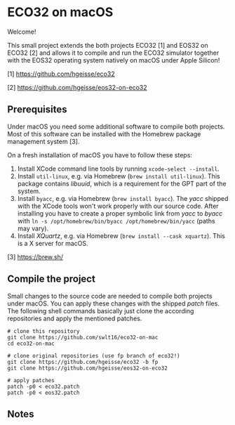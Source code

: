 ECO32 on macOS
=================

Welcome!

This small project extends the both projects ECO32 [1] and
EOS32 on ECO32 [2] and allows it to compile and run the 
ECO32 simulator together with the EOS32 operating system 
natively on macOS under Apple Silicon!

[1] https://github.com/hgeisse/eco32

[2] https://github.com/hgeisse/eos32-on-eco32

Prerequisites
-------------
Under macOS you need some additional software to compile
both projects. Most of this software can be installed with
the Homebrew package management system [3].

On a fresh installation of macOS you have to follow these steps:

1. Install XCode command line tools by running
    `xcode-select --install`.
2. Install `util-linux`, e.g. via Homebrew (`brew install util-linux`). This package contains _libuuid_, which is a requirement for the GPT part of the system.
3. Install `byacc`, e.g. via Homebrew (`brew install byacc`). The _yacc_ shipped with the XCode tools won't work properly with our source code. After installing you have to create a proper symbolic link from _yacc_ to _byacc_ with `ln -s /opt/homebrew/bin/byacc /opt/homebrew/bin/yacc` (paths may vary).
4. Install _XQuartz_, e.g. via Homebrew (`brew install --cask xquartz`). This is a X server for macOS.

[3] https://brew.sh/

Compile the project
-------------------
Small changes to the source code are needed to compile both projects under macOS. You can apply these changes with the shipped _patch_ files. The following shell commands basically just clone the according repositories and apply the mentioned patches.

```
# clone this repository
git clone https://github.com/swlt16/eco32-on-mac
cd eco32-on-mac

# clone original repositories (use fp branch of eco32!)
git clone https://github.com/hgeisse/eco32 -b fp
git clone https://github.com/hgeisse/eos32-on-eco32

# apply patches
patch -p0 < eco32.patch
patch -p0 < eos32.patch
```

Notes 
-----
